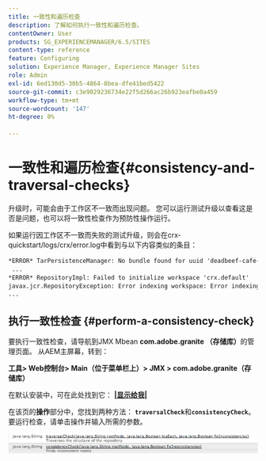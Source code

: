 ```yaml
---
title: 一致性和遍历检查
description: 了解如何执行一致性和遍历检查。
contentOwner: User
products: SG_EXPERIENCEMANAGER/6.5/SITES
content-type: reference
feature: Configuring
solution: Experience Manager, Experience Manager Sites
role: Admin
exl-id: 6ed130d5-30b5-4864-8bea-dfe41bed5422
source-git-commit: c3e9029236734e22f5d266ac26b923eafbe0a459
workflow-type: tm+mt
source-wordcount: '147'
ht-degree: 0%

---
```


# 一致性和遍历检查{#consistency-and-traversal-checks}

升级时，可能会由于工作区不一致而出现问题。 您可以运行测试升级以查看这是否是问题，也可以将一致性检查作为预防性操作运行。

如果运行因工作区不一致而失败的测试升级，则会在crx-quickstart/logs/crx/error.log中看到与以下内容类似的条目：

```xml
*ERROR* TarPersistenceManager: No bundle found for uuid 'deadbeef-cafe-babe-cafe-babecafebabe'
 ...
*ERROR* RepositoryImpl: Failed to initialize workspace 'crx.default'
javax.jcr.RepositoryException: Error indexing workspace: Error indexing workspace: Error indexing workspace
...
```

## 执行一致性检查 {#perform-a-consistency-check}

要执行一致性检查，请导航到JMX Mbean **com.adobe.granite （存储库）**&#x200B;的管理页面。 从AEM主屏幕，转到：

**工具> Web控制台> Main（位于菜单栏上）> JMX > com.adobe.granite（存储库）**

在默认安装中，可在此处找到它： **[|显示给我|](http://localhost:4502/system/console/jmx/com.adobe.granite%3Atype%3DRepository)**

在该页的&#x200B;**操作**&#x200B;部分中，您找到两种方法： **`traversalCheck`**&#x200B;和&#x200B;**`consistencyCheck`**。 要运行检查，请单击操作并输入所需的参数。

![chlimage_1-117](assets/chlimage_1-117.png)
